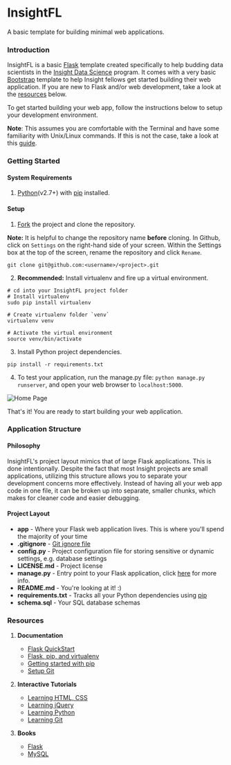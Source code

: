 # InsightFL
A basic template for building minimal web applications.

### Introduction
InsightFL is a basic [Flask](http://flask.pocoo.org/) template created specifically to help budding
data scientists in the [Insight Data Science](http://insightdatascience.com/) program. It comes with a very basic 
[Bootstrap](http://getbootstrap.com/) template to help Insight fellows get started building their web application.
If you are new to Flask and/or web development, take a look at the
[resources](https://github.com/stormpython/insightfl#resources) below.

To get started building your web app, follow the instructions below to setup your development environment.

**Note**: This assumes you are comfortable with the Terminal and have some familiarity with Unix/Linux commands. If this
is not the case, take a look at this [guide](http://www.ee.surrey.ac.uk/Teaching/Unix/).

### Getting Started <a name="getting-started"></a>
#### System Requirements <a name="system-requirements"></a>
1. [Python](https://www.python.org/downloads/)(v2.7+) with [pip](http://pip.readthedocs.org/en/latest/installing.html) installed.

#### Setup <a name="environment-setup"></a>
1. [Fork](https://github.com/stormpython/insightfl/fork) the project and clone the repository.

  **Note:** It is helpful to change the repository name **before** cloning. In Github, click on `Settings` on the right-hand
  side of your screen. Within the Settings box at the top of the screen, rename the repository and click `Rename`.

  ```
  git clone git@github.com:<username>/<project>.git
  ```

2. **Recommended:** Install virtualenv and fire up a virtual environment.

  ```
  # cd into your InsightFL project folder
  # Install virtualenv
  sudo pip install virtualenv

  # Create virtualenv folder `venv`
  virtualenv venv

  # Activate the virtual environment
  source venv/bin/activate
  ```

3. Install Python project dependencies.

  ```
  pip install -r requirements.txt
  ```

4. To test your application, run the manage.py file: `python manage.py runserver`, and open your web browser to
`localhost:5000`.

![Home Page](https://dl.dropboxusercontent.com/u/30620269/insightfl.png)

That's it! You are ready to start building your web application.

### Application Structure
#### Philosophy
InsightFL's project layout mimics that of large Flask applications. This is done intentionally. Despite the
fact that most Insight projects are small applications, utilizing this structure allows you to separate your development 
concerns more effectively. Instead of having all your web app code in one file, it can be broken up into separate, 
smaller chunks, which makes for cleaner code and easier debugging.

#### Project Layout
- **app** - Where your Flask web application lives. This is where you'll spend the majority of your time
- **.gitignore** - [Git ignore file](https://help.github.com/articles/ignoring-files)
- **config.py** - Project configuration file for storing sensitive or dynamic settings, e.g. database settings 
- **LICENSE.md** - Project license
- **manage.py** - Entry point to your Flask application, click [here](http://flask-script.readthedocs.org/en/latest/) for more info.
- **README.md** - You're looking at it! :)
- **requirements.txt** - Tracks all your Python dependencies using [pip](http://pip.readthedocs.org/en/latest/user_guide.html#requirements-files)
- **schema.sql** - Your SQL database schemas

### Resources
1. **Documentation**
    - [Flask QuickStart](http://flask.pocoo.org/docs/0.10/quickstart/#a-minimal-application)
    - [Flask, pip, and virtualenv](http://flask.pocoo.org/docs/0.10/installation/)
    - [Getting started with pip](http://pip.readthedocs.org/en/latest/user_guide.html)
    - [Setup Git](https://help.github.com/articles/set-up-git)

2. **Interactive Tutorials**
    - [Learning HTML, CSS](http://www.codecademy.com/tracks/web)
    - [Learning jQuery](http://www.codecademy.com/tracks/jquery)
    - [Learning Python](http://www.codecademy.com/tracks/python)
    - [Learning Git](https://try.github.io/levels/1/challenges/1)

3. **Books**
    - [Flask](http://www.amazon.com/Flask-Web-Development-Developing-Applications/dp/1449372627/ref=sr_1_1?s=books&ie=UTF8&qid=1411598577&sr=1-1&keywords=flask)
    - [MySQL](http://www.amazon.com/MySQL-Crash-Course-Ben-Forta/dp/0672327120/ref=sr_1_5?s=books&ie=UTF8&qid=1411598459&sr=1-5&keywords=mysql)
